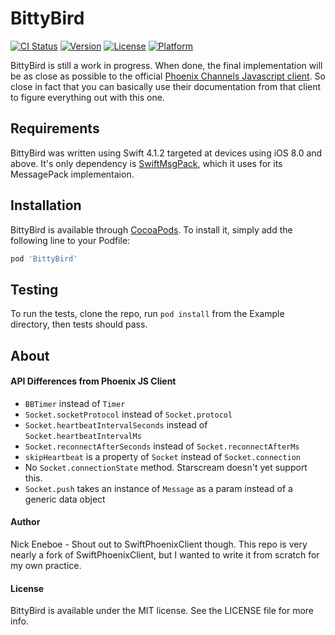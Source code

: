 # BittyBird

[![CI Status](https://img.shields.io/travis/neneboe/BittyBird.svg?style=flat)](https://travis-ci.org/neneboe/BittyBird)
[![Version](https://img.shields.io/cocoapods/v/BittyBird.svg?style=flat)](https://cocoapods.org/pods/BittyBird)
[![License](https://img.shields.io/cocoapods/l/BittyBird.svg?style=flat)](https://cocoapods.org/pods/BittyBird)
[![Platform](https://img.shields.io/cocoapods/p/BittyBird.svg?style=flat)](https://cocoapods.org/pods/BittyBird)

BittyBird is still a work in progress. When done, the final implementation will be as close as possible to the official [Phoenix Channels Javascript client](https://github.com/phoenixframework/phoenix/blob/master/assets/js/phoenix.js). So close in fact that you can basically use their documentation from that client to figure everything out with this one.

## Requirements

BittyBird was written using Swift 4.1.2 targeted at devices using iOS 8.0 and above. It's only dependency is [SwiftMsgPack](https://github.com/malcommac/SwiftMsgPack), which it uses for its MessagePack implementaion.

## Installation
BittyBird is available through [CocoaPods](https://cocoapods.org). To install
it, simply add the following line to your Podfile:

```ruby
pod 'BittyBird'
```

## Testing

To run the tests, clone the repo, run `pod install` from the Example directory, then tests should pass.

## About

#### API Differences from Phoenix JS Client

  * `BBTimer` instead of `Timer`
  * `Socket.socketProtocol` instead of `Socket.protocol`
  * `Socket.heartbeatIntervalSeconds` instead of `Socket.heartbeatIntervalMs`
  * `Socket.reconnectAfterSeconds` instead of `Socket.reconnectAfterMs`
  * `skipHeartbeat` is a property of `Socket` instead of `Socket.connection`
  * No `Socket.connectionState` method. Starscream doesn't yet support this.
  * `Socket.push` takes an instance of `Message` as a param instead of a generic data object

#### Author

Nick Eneboe - Shout out to SwiftPhoenixClient though. This repo is very nearly a fork of SwiftPhoenixClient, but I wanted to write it from scratch for my own practice.

#### License

BittyBird is available under the MIT license. See the LICENSE file for more info.

